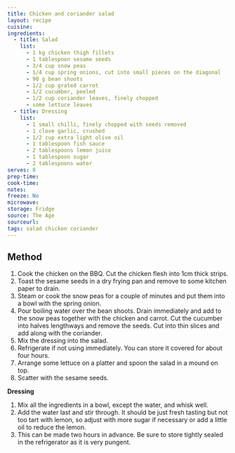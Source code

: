 ```yaml
---
title: Chicken and coriander salad
layout: recipe
cuisine: 
ingredients:
  - title: Salad
    list:
      - 1 kg chicken thigh fillets
      - 1 tablespoon sesame seeds
      - 3/4 cup snow peas
      - 1/4 cup spring onions, cut into small pieces on the diagonal
      - 90 g bean shoots
      - 1/2 cup grated carrot
      - 1/2 cucumber, peeled
      - 1/2 cup coriander leaves, finely chopped
      - some lettuce leaves
  - title: Dressing
    list: 
      - 1 small chilli, finely chopped with seeds removed
      - 1 clove garlic, crushed
      - 1/2 cup extra light olive oil
      - 1 tablespoon fish sauce
      - 2 tablespoons lemon juice
      - 1 tablespoon sugar
      - 2 tablespoons water
serves: 8
prep-time: 
cook-time: 
notes: 
freeze: No
microwave: 
storage: Fridge
source: The Age
sourceurl: 
tags: salad chicken coriander
---
```


## Method
1. Cook the chicken on the BBQ. Cut the chicken flesh into 1cm thick strips.
2. Toast the sesame seeds in a dry frying pan and remove to some kitchen paper to drain.
3. Steam or cook the snow peas for a couple of minutes and put them into a bowl with the spring onion.
4. Pour boiling water over the bean shoots. Drain immediately and add to the snow peas together with the chicken and carrot. Cut the cucumber into halves lengthways and remove the seeds. Cut into thin slices and add along with the coriander.
5. Mix the dressing into the salad.
6. Refrigerate if not using immediately. You can store it covered for about four hours.
7. Arrange some lettuce on a platter and spoon the salad in a mound on top.
8. Scatter with the sesame seeds.


**Dressing**
1. Mix all the ingredients in a bowl, except the water, and whisk well.
2. Add the water last and stir through. It should be just fresh tasting but not too tart with lemon, so adjust with more sugar if necessary or add a little oil to reduce the lemon.
3. This can be made two hours in advance. Be sure to store tightly sealed in the refrigerator as it is very pungent.